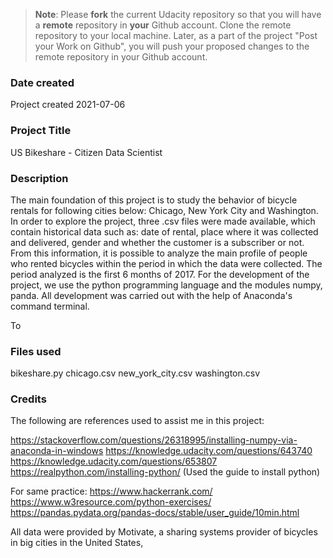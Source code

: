 >**Note**: Please **fork** the current Udacity repository so that you will have a **remote** repository in **your** Github account. Clone the remote repository to your local machine. Later, as a part of the project "Post your Work on Github", you will push your proposed changes to the remote repository in your Github account.

### Date created
Project created 2021-07-06


### Project Title
US Bikeshare - Citizen Data Scientist 

### Description
The main foundation of this project is to study the behavior of bicycle rentals for following cities below:
Chicago, New York City and Washington.
In order to explore the project, three .csv files were made available, which contain historical data such as:
date of rental, place where it was collected and delivered, gender and whether the customer is a subscriber or not. From this information,
it is possible to analyze the main profile of people who rented bicycles
within the period in which the data were collected. The period analyzed is the first 6 months of 2017.
For the development of the project, we use the python programming language and the modules
numpy, panda. All development was carried out with the help of Anaconda's command terminal.

To

### Files used
bikeshare.py 
chicago.csv 
new_york_city.csv 
washington.csv

### Credits
The following are references used to assist me in this project:

https://stackoverflow.com/questions/26318995/installing-numpy-via-anaconda-in-windows
https://knowledge.udacity.com/questions/643740
https://knowledge.udacity.com/questions/653807
https://realpython.com/installing-python/ (Used the guide to install python)

For same practice:
https://www.hackerrank.com/
https://www.w3resource.com/python-exercises/
https://pandas.pydata.org/pandas-docs/stable/user_guide/10min.html

All data were provided by Motivate, a sharing systems provider
of bicycles in big cities in the United States,



